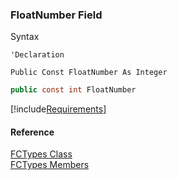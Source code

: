 ﻿### FloatNumber Field

Syntax

```vbnet
'Declaration

Public Const FloatNumber As Integer
```

```csharp
public const int FloatNumber
```

[!include[Requirements](../partials/requirements.md)]

#### Reference

[FCTypes Class](FChoice.Common~FChoice.Common.Data.FCTypes.md)  
[FCTypes Members](FChoice.Common~FChoice.Common.Data.FCTypes_members.md)